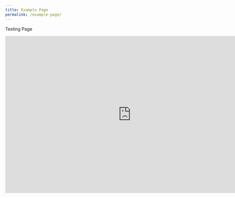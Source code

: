 ```yaml
---
title: Example Page
permalink: /example-page/
---
```

Testing Page

<iframe allowfullscreen="true" height="500" width="800" frameborder="0" src="https://docs.google.com/presentation/d/e/2PACX-1vQo5pJSnMlILuitX6QsQKsP2wPZpuWdmzsoCvYpQHOL-bnU5B1a_eVBJIM5A3XJXeo-UAcCycFiMFs2/embed?start=false&amp;loop=false&amp;delayms=3000"></iframe>